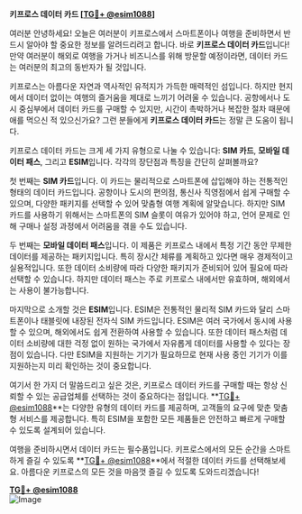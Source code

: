 **키프로스 데이터 카드 [[TG💪+ @esim1088](https://t.me/s/esim1088)]**

여러분 안녕하세요! 오늘은 여러분이 키프로스에서 스마트폰이나 여행을 준비하면서 반드시 알아야 할 중요한 정보를 알려드리려고 합니다. 바로 **키프로스 데이터 카드**입니다! 만약 여러분이 해외로 여행을 가거나 비즈니스를 위해 방문할 예정이라면, 데이터 카드는 여러분의 최고의 동반자가 될 것입니다.

키프로스는 아름다운 자연과 역사적인 유적지가 가득한 매력적인 섬입니다. 하지만 현지에서 데이터 없이는 여행의 즐거움을 제대로 느끼기 어려울 수 있습니다. 공항에서나 도시 중심부에서 데이터 카드를 구매할 수 있지만, 시간이 촉박하거나 복잡한 절차 때문에 애를 먹으신 적 있으신가요? 그런 분들에게 **키프로스 데이터 카드**는 정말 큰 도움이 됩니다.

키프로스 데이터 카드는 크게 세 가지 유형으로 나눌 수 있습니다: **SIM 카드**, **모바일 데이터 패스**, 그리고 **ESIM**입니다. 각각의 장단점과 특징을 간단히 살펴볼까요?

첫 번째는 **SIM 카드**입니다. 이 카드는 물리적으로 스마트폰에 삽입해야 하는 전통적인 형태의 데이터 카드입니다. 공항이나 도시의 편의점, 통신사 직영점에서 쉽게 구매할 수 있으며, 다양한 패키지를 선택할 수 있어 맞춤형 여행 계획에 알맞습니다. 하지만 SIM 카드를 사용하기 위해서는 스마트폰의 SIM 슬롯이 여유가 있어야 하고, 언어 문제로 인해 구매나 설정 과정에서 어려움을 겪을 수도 있습니다.

두 번째는 **모바일 데이터 패스**입니다. 이 제품은 키프로스 내에서 특정 기간 동안 무제한 데이터를 제공하는 패키지입니다. 특히 장시간 체류를 계획하고 있다면 매우 경제적이고 실용적입니다. 또한 데이터 소비량에 따라 다양한 패키지가 준비되어 있어 필요에 따라 선택할 수 있습니다. 하지만 데이터 패스는 주로 키프로스 내에서만 유효하며, 해외에서는 사용이 불가능합니다.

마지막으로 소개할 것은 **ESIM**입니다. ESIM은 전통적인 물리적 SIM 카드와 달리 스마트폰이나 태블릿에 내장된 전자식 SIM 카드입니다. ESIM은 여러 국가에서 동시에 사용할 수 있으며, 해외에서도 쉽게 전환하여 사용할 수 있습니다. 또한 데이터 패스처럼 데이터 소비량에 대한 걱정 없이 원하는 국가에서 자유롭게 데이터를 사용할 수 있다는 장점이 있습니다. 다만 ESIM을 지원하는 기기가 필요하므로 현재 사용 중인 기기가 이를 지원하는지 미리 확인하는 것이 중요합니다.

여기서 한 가지 더 말씀드리고 싶은 것은, 키프로스 데이터 카드를 구매할 때는 항상 신뢰할 수 있는 공급업체를 선택하는 것이 중요하다는 점입니다. **[TG💪+ @esim1088](https://t.me/s/esim1088)**는 다양한 유형의 데이터 카드를 제공하며, 고객들의 요구에 맞춘 맞춤형 서비스를 제공합니다. 특히 ESIM을 포함한 모든 제품들은 안전하고 빠르게 구매할 수 있도록 설계되어 있습니다.

여행을 준비하시면서 데이터 카드는 필수품입니다. 키프로스에서의 모든 순간을 스마트하게 즐길 수 있도록 **[TG💪+ @esim1088](https://t.me/s/esim1088)**에서 적절한 데이터 카드를 선택해보세요. 아름다운 키프로스의 모든 것을 마음껏 즐길 수 있도록 도와드리겠습니다!

**[TG💪+ @esim1088](https://t.me/s/esim1088)**  
![Image](https://i.postimg.cc/Y0z9fWf4/image.png)